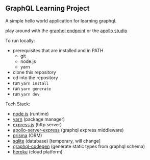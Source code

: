 ## GraphQL Learning Project

A simple hello world application for learning graphql.

play around with the [graphql endpoint](https://graphql-hello-world-ajet.herokuapp.com/graphql) or the [apollo studio](https://studio.apollographql.com/sandbox/explorer?endpoint=https%3A%2F%2Fgraphql-hello-world-ajet.herokuapp.com%2Fgraphql&explorerURLState=N4IgJg9gxgrgtgUwHYBcQC4QEcYIE4CeABAIq6FHAA6eVSRRMAzvk5TXQwwJZgf1dm%2BJAENE-LkQA2yAOYoAFgHkAZgFUWeUeNoCGABwhMUbarskMUCAB4oJF3vYYBfe693OQzoA)

To run locally:

- prerequisites that are installed and in PATH
  - git
  - node.js
  - yarn
- clone this repository
- cd into the repository
- run `yarn install`
- run `yarn generate`
- run `yarn dev`

Tech Stack:

- [node.js](https://nodejs.org/en/) (runtime)
- [yarn](https://www.npmjs.com/package/yarn) (package manager)
- [express.js](https://www.npmjs.com/package/express) (http server)
- [apollo-server-express](https://www.apollographql.com/docs/apollo-server/integrations/middleware/#apollo-server-express) (graphql express middleware)
- [prisma](https://www.prisma.io/) (ORM)
- [sqlite](https://www.sqlite.org/index.html) (database) [temporary, will change]
- [graphql-codegen](https://www.graphql-code-generator.com/) (generate static types from graphql schema)
- [heroku](https://heroku.com) (cloud platform)
